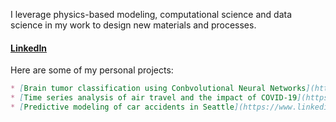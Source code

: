 I leverage physics-based modeling, computational science and data science in my work to design new materials and processes.  

#### [LinkedIn](https://www.linkedin.com/in/arunamohan)

Here are some of my personal projects:

```markdown
* [Brain tumor classification using Conbvolutional Neural Networks](https://www.linkedin.com/pulse/deep-learning-brain-tumor-classification-aruna-mohan/) 
* [Time series analysis of air travel and the impact of COVID-19](https://www.linkedin.com/pulse/time-series-analysis-air-travel-impact-covid-19-aruna-mohan/)
* [Predictive modeling of car accidents in Seattle](https://www.linkedin.com/pulse/predictive-modeling-car-accidents-seattle-aruna-mohan/)
```



